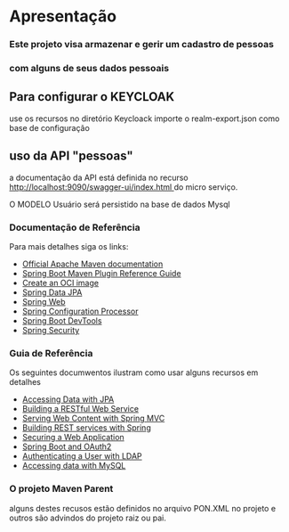 # Apresentação

### Este projeto visa armazenar e gerir um cadastro de pessoas
### com alguns de seus dados pessoais

## Para configurar o KEYCLOAK 
use os recursos no diretório Keycloack
importe o realm-export.json como base de configuração

## uso da API "pessoas"
a documentação da API está definida no recurso
<a href="http://localhost:9090/swagger-ui/index.html"> http://localhost:9090/swagger-ui/index.html </a>
do micro serviço.

O MODELO Usuário será persistido na base de dados Mysql

### Documentação de Referência
Para mais detalhes siga os links:

* [Official Apache Maven documentation](https://maven.apache.org/guides/index.html)
* [Spring Boot Maven Plugin Reference Guide](https://docs.spring.io/spring-boot/3.3.5/maven-plugin)
* [Create an OCI image](https://docs.spring.io/spring-boot/3.3.5/maven-plugin/build-image.html)
* [Spring Data JPA](https://docs.spring.io/spring-boot/3.3.5/reference/data/sql.html#data.sql.jpa-and-spring-data)
* [Spring Web](https://docs.spring.io/spring-boot/3.3.5/reference/web/servlet.html)
* [Spring Configuration Processor](https://docs.spring.io/spring-boot/3.3.5/specification/configuration-metadata/annotation-processor.html)
* [Spring Boot DevTools](https://docs.spring.io/spring-boot/3.3.5/reference/using/devtools.html)
* [Spring Security](https://docs.spring.io/spring-boot/3.3.5/reference/web/spring-security.html)

### Guia de Referência
Os seguintes documwentos ilustram como usar alguns recursos em detalhes

* [Accessing Data with JPA](https://spring.io/guides/gs/accessing-data-jpa/)
* [Building a RESTful Web Service](https://spring.io/guides/gs/rest-service/)
* [Serving Web Content with Spring MVC](https://spring.io/guides/gs/serving-web-content/)
* [Building REST services with Spring](https://spring.io/guides/tutorials/rest/)
* [Securing a Web Application](https://spring.io/guides/gs/securing-web/)
* [Spring Boot and OAuth2](https://spring.io/guides/tutorials/spring-boot-oauth2/)
* [Authenticating a User with LDAP](https://spring.io/guides/gs/authenticating-ldap/)
* [Accessing data with MySQL](https://spring.io/guides/gs/accessing-data-mysql/)

### O projeto Maven Parent 

alguns destes recusos estão definidos no arquivo PON.XML no projeto e 
outros são advindos do projeto raiz ou pai.
